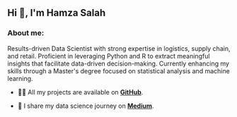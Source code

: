 <h2>Hi 👋, I'm Hamza Salah</h1>

<h3 align="left">About me: </h3>
Results-driven Data Scientist with strong expertise in logistics, supply chain, and retail. Proficient in leveraging Python and R to extract meaningful insights that facilitate data-driven decision-making. Currently enhancing my skills through a Master's degree focused on statistical analysis and machine learning.

- 👨‍💻 All my projects are available on [**GitHub**](https://github.com/hamzasalahds/projects/blob/main/README.md#data-science-portfolio).

- 📝 I share my data science journey on [**Medium**](https://medium.com/@hamzamsalahds).
